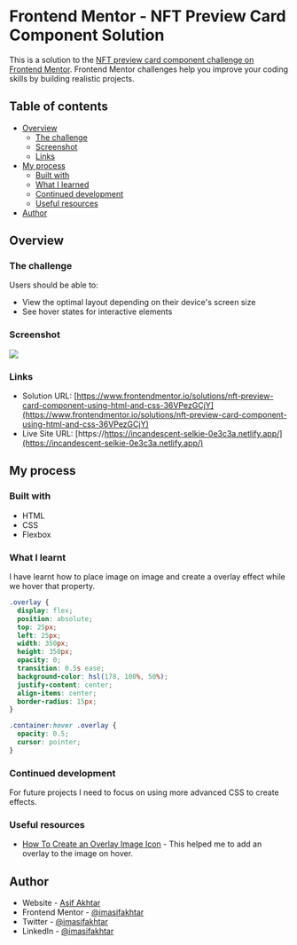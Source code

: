 # Frontend Mentor - NFT Preview Card Component Solution

This is a solution to the [NFT preview card component challenge on Frontend Mentor](https://www.frontendmentor.io/challenges/nft-preview-card-component-SbdUL_w0U). Frontend Mentor challenges help you improve your coding skills by building realistic projects.

## Table of contents

- [Overview](#overview)
  - [The challenge](#the-challenge)
  - [Screenshot](#screenshot)
  - [Links](#links)
- [My process](#my-process)
  - [Built with](#built-with)
  - [What I learned](#what-i-learned)
  - [Continued development](#continued-development)
  - [Useful resources](#useful-resources)
- [Author](#author)

## Overview

### The challenge

Users should be able to:

- View the optimal layout depending on their device's screen size
- See hover states for interactive elements

### Screenshot

![](https://i.ibb.co/LxHfX0k/Screenshot-2023-04-06-151204.png)

### Links

- Solution URL: [https://www.frontendmentor.io/solutions/nft-preview-card-component-using-html-and-css-36VPezGCjY](https://www.frontendmentor.io/solutions/nft-preview-card-component-using-html-and-css-36VPezGCjY)
- Live Site URL: [https://https://incandescent-selkie-0e3c3a.netlify.app/](https://incandescent-selkie-0e3c3a.netlify.app/)

## My process

### Built with

- HTML
- CSS
- Flexbox

### What I learnt

I have learnt how to place image on image and create a overlay effect while we hover that property.

```css
.overlay {
  display: flex;
  position: absolute;
  top: 25px;
  left: 25px;
  width: 350px;
  height: 350px;
  opacity: 0;
  transition: 0.5s ease;
  background-color: hsl(178, 100%, 50%);
  justify-content: center;
  align-items: center;
  border-radius: 15px;
}

.container:hover .overlay {
  opacity: 0.5;
  cursor: pointer;
}
```

### Continued development

For future projects I need to focus on using more advanced CSS to create effects.

### Useful resources

- [How To Create an Overlay Image Icon](https://www.w3schools.com/howto/howto_css_image_overlay_icon.asp) - This helped me to add an overlay to the image on hover.

## Author

- Website - [Asif Akhtar](https://asifakhtar.com/)
- Frontend Mentor - [@imasifakhtar](https://www.frontendmentor.io/profile/imasifakhtar)
- Twitter - [@imasifakhtar](https://twitter.com/imasifakhtar)
- LinkedIn - [@imasifakhtar](https://www.linkedin.com/in/imasifakhtar/)
